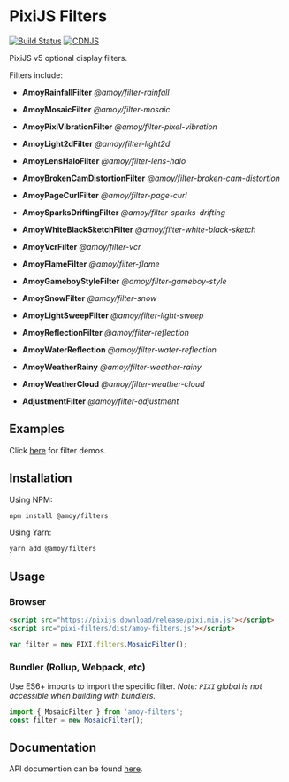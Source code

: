 
# PixiJS Filters

[![Build Status](https://travis-ci.org/amoyjs/amoy-filters.svg?branch=master)](https://travis-ci.org/amoyjs/amoy-filters) [![CDNJS](https://img.shields.io/cdnjs/v/amoy-filters.svg)](https://cdnjs.com/libraries/amoy-filters)

PixiJS v5 optional display filters.

Filters include:

* **AmoyRainfallFilter**  _@amoy/filter-rainfall_
* **AmoyMosaicFilter** _@amoy/filter-mosaic_
* **AmoyPixiVibrationFilter** _@amoy/filter-pixel-vibration_
* **AmoyLight2dFilter** _@amoy/filter-light2d_
* **AmoyLensHaloFilter** _@amoy/filter-lens-halo_
* **AmoyBrokenCamDistortionFilter** _@amoy/filter-broken-cam-distortion_
* **AmoyPageCurlFilter** _@amoy/filter-page-curl_
* **AmoySparksDriftingFilter** _@amoy/filter-sparks-drifting_
* **AmoyWhiteBlackSketchFilter** _@amoy/filter-white-black-sketch_
* **AmoyVcrFilter** _@amoy/filter-vcr_
* **AmoyFlameFilter** _@amoy/filter-flame_
* **AmoyGameboyStyleFilter** _@amoy/filter-gameboy-style_
* **AmoySnowFilter** _@amoy/filter-snow_
* **AmoyLightSweepFilter** _@amoy/filter-light-sweep_
* **AmoyReflectionFilter** _@amoy/filter-reflection_
* **AmoyWaterReflection** _@amoy/filter-water-reflection_
* **AmoyWeatherRainy** _@amoy/filter-weather-rainy_
* **AmoyWeatherCloud** _@amoy/filter-weather-cloud_

* **AdjustmentFilter** _@amoy/filter-adjustment_


## Examples

Click [here](http://amoyjs.io/amoy-filters/tools/demo/) for filter demos.

## Installation

Using NPM:

```bash
npm install @amoy/filters
```

Using Yarn:
```bash
yarn add @amoy/filters
```

## Usage

### Browser

```html
<script src="https://pixijs.download/release/pixi.min.js"></script>
<script src="pixi-filters/dist/amoy-filters.js"></script>
```
```js
var filter = new PIXI.filters.MosaicFilter();
```

### Bundler (Rollup, Webpack, etc)

Use ES6+ imports to import the specific filter. _Note: `PIXI` global is not accessible when building with bundlers._

```js
import { MosaicFilter } from 'amoy-filters';
const filter = new MosaicFilter();
```

## Documentation

API documention can be found [here](http://amoyjs.github.io/amoy-filters/docs/).

